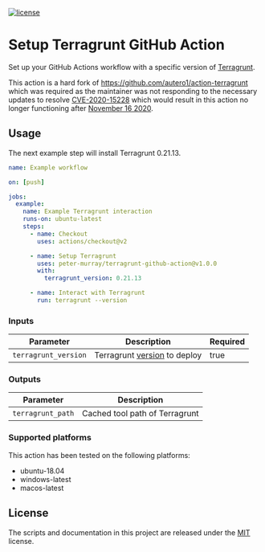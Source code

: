 [![license](https://img.shields.io/github/license/peter-murray/terragrunt-github-action)](https://github.com/peter-murray/terragrunt-github-action/blob/master/LICENSE)


# Setup Terragrunt GitHub Action

Set up your GitHub Actions workflow with a specific version of [Terragrunt](https://terragrunt.gruntwork.io/).

This action is a hard fork of https://github.com/autero1/action-terragrunt which was required as the maintainer was not responding to the necessary updates to resolve
[CVE-2020-15228](https://github.com/advisories/GHSA-mfwh-5m23-j46w) which would result in this action no longer functioning after [November 16 2020](https://github.blog/changelog/2020-11-09-github-actions-removing-set-env-and-add-path-commands-on-november-16/).


## Usage

The next example step will install Terragrunt 0.21.13.

```yaml
name: Example workflow

on: [push]

jobs:
  example:
    name: Example Terragrunt interaction
    runs-on: ubuntu-latest
    steps:
      - name: Checkout
        uses: actions/checkout@v2

      - name: Setup Terragrunt
        uses: peter-murray/terragrunt-github-action@v1.0.0
        with:
          terragrunt_version: 0.21.13

      - name: Interact with Terragrunt
        run: terragrunt --version
```

### Inputs

| Parameter | Description | Required |
| --------- | ----------- | -------- |
| `terragrunt_version` | Terragrunt [version](https://github.com/gruntwork-io/terragrunt/releases) to deploy | true |

### Outputs

| Parameter | Description |
| --------- | ----------- |
| `terragrunt_path` | Cached tool path of Terragrunt |

### Supported platforms

This action has been tested on the following platforms:

* ubuntu-18.04
* windows-latest
* macos-latest


## License

The scripts and documentation in this project are released under the [MIT](./LICENSE) license.
